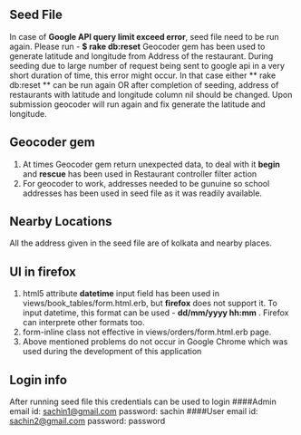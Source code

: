 ## Seed File
In case of **Google API query limit exceed error**, seed file need to be run again. 
Please run - **$ rake db:reset**
Geocoder gem has been used to generate latitude and longitude from Address of the restaurant. During seeding due to large number of request being sent to google api in a very short duration of time, this error might occur. In that case either ** rake db:reset ** can be run again OR after completion of seeding, address of restaurants with latitude and longitude column nil should be changed. Upon submission geocoder will run again and fix generate the latitude and longitude.

## Geocoder gem 
1. At times Geocoder gem return unexpected data, to deal with it **begin** and **rescue** has been used in Restaurant controller filter action 
2. For geocoder to work, addresses needed to be gunuine so school addresses has been used in seed file as it was readily available.


## Nearby Locations
All the address given in the seed file are of kolkata and nearby places. 


## UI in firefox
1. html5 attribute **datetime** input field has been used in views/book_tables/form.html.erb, but **firefox** does not support it. To input datetime, this format can be used - **dd/mm/yyyy hh:mm** . Firefox can interprete other formats too.
2. form-inline class not effective in views/orders/form.html.erb page.
3. Above mentioned problems do not occur in Google Chrome which was used during the development of this application


## Login info
After running seed file this credentials can be used to login
####Admin
email id: sachin1@gmail.com
password: sachin
####User
email id: sachin2@gmail.com
password: password